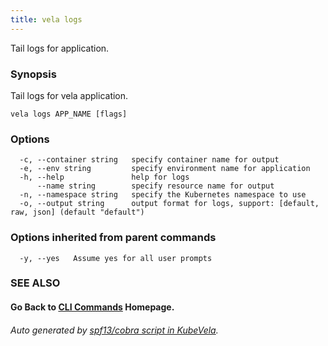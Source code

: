 ```yaml
---
title: vela logs
---
```


Tail logs for application.

### Synopsis

Tail logs for vela application.

```
vela logs APP_NAME [flags]
```

### Options

```
  -c, --container string   specify container name for output
  -e, --env string         specify environment name for application
  -h, --help               help for logs
      --name string        specify resource name for output
  -n, --namespace string   specify the Kubernetes namespace to use
  -o, --output string      output format for logs, support: [default, raw, json] (default "default")
```

### Options inherited from parent commands

```
  -y, --yes   Assume yes for all user prompts
```

### SEE ALSO



#### Go Back to [CLI Commands](vela) Homepage.


###### Auto generated by [spf13/cobra script in KubeVela](https://github.com/kubevela/kubevela/tree/master/hack/docgen).
